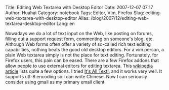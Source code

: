 Title: Editing Web Textarea with Desktop Editor
Date: 2007-12-07 07:17
Author: Huahai
Category: notebook
Tags: Editor, Vim, Firefox
Slug: editing-web-textarea-with-desktop-editor
Alias: /blog/2007/12/editing-web-textarea-desktop-editor
Lang: en

Nowadays we do a lot of text input on the Web, like posting on forums, filling out a support request form, commenting on someone's blog, etc. Although Web forms often offer a variety of so-called rich text editing capabilities, nothing beats the good old desktop editors. For a vim person, a plain Web textarea simply is not the place for text editing. Fortunately, for Firefox users, this pain can be eased. There are a few Firefox addons that allow people to use external editors for editing textarea. This [wikipedia article](http://en.wikipedia.org/wiki/Wikipedia:Text_editor_support) lists quite a few options. I tried [It's All Text!](http://addons.mozilla.org/firefox/4125), and it works very well. It supports utf-8 encoding so I can write Chinese. Now I can seriously consider using gmail as my primary email client.
